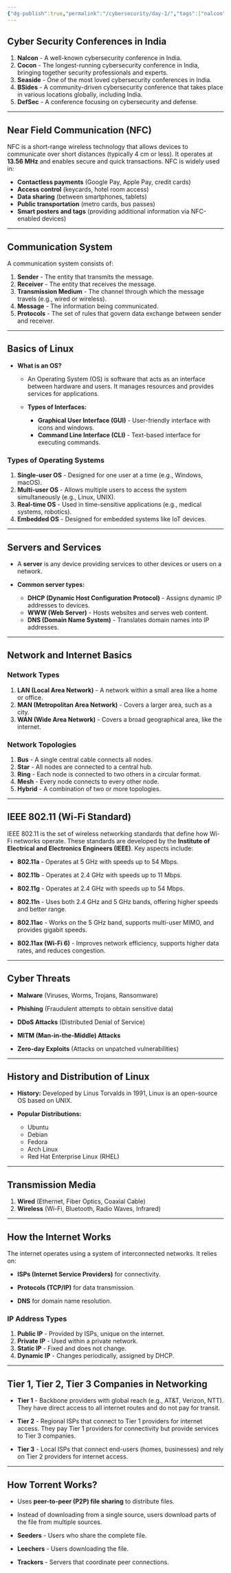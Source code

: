 ```yaml
---
{"dg-publish":true,"permalink":"/cybersecurity/day-1/","tags":["nalcon","cocon"],"created":"2025-02-01T22:36:51.469+05:30","updated":"2025-02-03T12:55:06.311+05:30"}
---
```


## **Cyber Security Conferences in India**

1. **Nalcon** - A well-known cybersecurity conference in India.
2. **Cocon** - The longest-running cybersecurity conference in India, bringing together security professionals and experts.
3. **Seaside** - One of the most loved cybersecurity conferences in India.
4. **BSides** - A community-driven cybersecurity conference that takes place in various locations globally, including India.
5. **DefSec** - A conference focusing on cybersecurity and defense.

---

## **Near Field Communication (NFC)**

NFC is a short-range wireless technology that allows devices to communicate over short distances (typically 4 cm or less). It operates at **13.56 MHz** and enables secure and quick transactions. NFC is widely used in:

- **Contactless payments** (Google Pay, Apple Pay, credit cards)
- **Access control** (keycards, hotel room access)
- **Data sharing** (between smartphones, tablets)
- **Public transportation** (metro cards, bus passes)
- **Smart posters and tags** (providing additional information via NFC-enabled devices)

---

## **Communication System**

A communication system consists of:

1. **Sender** - The entity that transmits the message.
2. **Receiver** - The entity that receives the message.
3. **Transmission Medium** - The channel through which the message travels (e.g., wired or wireless).
4. **Message** - The information being communicated.
5. **Protocols** - The set of rules that govern data exchange between sender and receiver.
   

---

## **Basics of Linux**

- **What is an OS?**
    
    - An Operating System (OS) is software that acts as an interface between hardware and users. It manages resources and provides services for applications.
    
    - **Types of Interfaces:**
        
        - **Graphical User Interface (GUI)** - User-friendly interface with icons and windows.
        - **Command Line Interface (CLI)** - Text-based interface for executing commands.
        

### **Types of Operating Systems**

1. **Single-user OS** - Designed for one user at a time (e.g., Windows, macOS).
2. **Multi-user OS** - Allows multiple users to access the system simultaneously (e.g., Linux, UNIX).
3. **Real-time OS** - Used in time-sensitive applications (e.g., medical systems, robotics).
4. **Embedded OS** - Designed for embedded systems like IoT devices.
   

---

## **Servers and Services**

- A **server** is any device providing services to other devices or users on a network.

- **Common server types:**
    
    - **DHCP (Dynamic Host Configuration Protocol)** - Assigns dynamic IP addresses to devices.
    - **WWW (Web Server)** - Hosts websites and serves web content.
    - **DNS (Domain Name System)** - Translates domain names into IP addresses.
    

---

## **Network and Internet Basics**

### **Network Types**

1. **LAN (Local Area Network)** - A network within a small area like a home or office.
2. **MAN (Metropolitan Area Network)** - Covers a larger area, such as a city.
3. **WAN (Wide Area Network)** - Covers a broad geographical area, like the internet.
   

### **Network Topologies**

1. **Bus** - A single central cable connects all nodes.
2. **Star** - All nodes are connected to a central hub.
3. **Ring** - Each node is connected to two others in a circular format.
4. **Mesh** - Every node connects to every other node.
5. **Hybrid** - A combination of two or more topologies.
   

---

## **IEEE 802.11 (Wi-Fi Standard)**

IEEE 802.11 is the set of wireless networking standards that define how Wi-Fi networks operate. These standards are developed by the **Institute of Electrical and Electronics Engineers (IEEE)**. Key aspects include:

- **802.11a** - Operates at 5 GHz with speeds up to 54 Mbps.

- **802.11b** - Operates at 2.4 GHz with speeds up to 11 Mbps.
   
- **802.11g** - Operates at 2.4 GHz with speeds up to 54 Mbps.
   
- **802.11n** - Uses both 2.4 GHz and 5 GHz bands, offering higher speeds and better range.
   
- **802.11ac** - Works on the 5 GHz band, supports multi-user MIMO, and provides gigabit speeds.
   
- **802.11ax (Wi-Fi 6)** - Improves network efficiency, supports higher data rates, and reduces congestion.
   

---

## **Cyber Threats**

- **Malware** (Viruses, Worms, Trojans, Ransomware)

- **Phishing** (Fraudulent attempts to obtain sensitive data)
   
- **DDoS Attacks** (Distributed Denial of Service)
   
- **MITM (Man-in-the-Middle) Attacks**
   
- **Zero-day Exploits** (Attacks on unpatched vulnerabilities)
   

---

## **History and Distribution of Linux**

- **History:** Developed by Linus Torvalds in 1991, Linux is an open-source OS based on UNIX.

- **Popular Distributions:**
    
    - Ubuntu  
    - Debian
    - Fedora
    - Arch Linux
    - Red Hat Enterprise Linux (RHEL)

---

## **Transmission Media**

1. **Wired** (Ethernet, Fiber Optics, Coaxial Cable)  
2. **Wireless** (Wi-Fi, Bluetooth, Radio Waves, Infrared)

---

## **How the Internet Works**

The internet operates using a system of interconnected networks. It relies on:

- **ISPs (Internet Service Providers)** for connectivity.
 
- **Protocols (TCP/IP)** for data transmission.
  
- **DNS** for domain name resolution.


### **IP Address Types**

1. **Public IP** - Provided by ISPs, unique on the internet.
2. **Private IP** - Used within a private network.
3. **Static IP** - Fixed and does not change.
4. **Dynamic IP** - Changes periodically, assigned by DHCP.
  

---

## **Tier 1, Tier 2, Tier 3 Companies in Networking**

- **Tier 1** - Backbone providers with global reach (e.g., AT&T, Verizon, NTT). They have direct access to all internet routes and do not pay for transit.
  
- **Tier 2** - Regional ISPs that connect to Tier 1 providers for internet access. They pay Tier 1 providers for connectivity but provide services to Tier 3 companies.
   
- **Tier 3** - Local ISPs that connect end-users (homes, businesses) and rely on Tier 2 providers for internet access.
   

---

## **How Torrent Works?**

- Uses **peer-to-peer (P2P) file sharing** to distribute files.
   
- Instead of downloading from a single source, users download parts of the file from multiple sources.
   
- **Seeders** - Users who share the complete file.  
- **Leechers** - Users downloading the file.
- **Trackers** - Servers that coordinate peer connections.